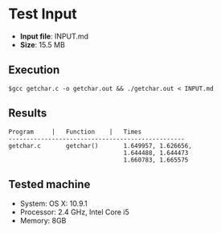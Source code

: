 Test Input
==========

- **Input file**: INPUT.md
- **Size**: 15.5 MB

Execution
---------
```
$gcc getchar.c -o getchar.out && ./getchar.out < INPUT.md
```

Results
-------

	Program 	|	Function	| 	Times
	-------------------------------------------------
	getchar.c		getchar()		1.649957, 1.626656,
									1.644488, 1.644473
									1.660783, 1.665575
	
	
Tested machine
--------------
- System: OS X: 10.9.1
- Processor: 2.4 GHz, Intel Core i5
- Memory: 8GB 
